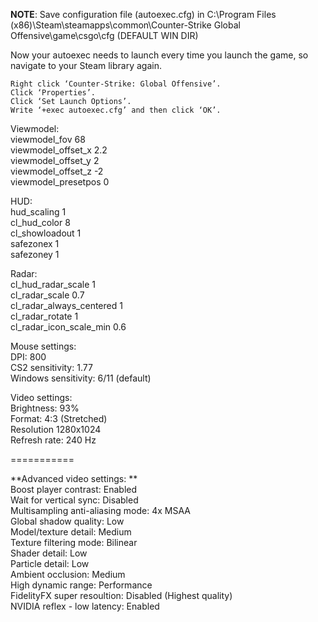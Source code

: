 **NOTE**: Save configuration file (autoexec.cfg) in C:\Program Files (x86)\Steam\steamapps\common\Counter-Strike Global Offensive\game\csgo\cfg (DEFAULT WIN DIR)    

Now your autoexec needs to launch every time you launch the game, so navigate to your Steam library again.

    Right click ‘Counter-Strike: Global Offensive’.
    Click ‘Properties’.
    Click ‘Set Launch Options’.
    Write ‘+exec autoexec.cfg’ and then click ‘OK’.

Viewmodel:     
viewmodel_fov 68     
viewmodel_offset_x 2.2    
viewmodel_offset_y 2    
viewmodel_offset_z -2    
viewmodel_presetpos 0    

HUD:    
hud_scaling 1    
cl_hud_color 8    
cl_showloadout 1    
safezonex 1    
safezoney 1    

Radar:    
cl_hud_radar_scale 1    
cl_radar_scale 0.7    
cl_radar_always_centered 1    
cl_radar_rotate 1    
cl_radar_icon_scale_min 0.6    

Mouse settings:    
DPI: 800    
CS2 sensitivity: 1.77    
Windows sensitivity: 6/11 (default)    

Video settings:    
Brightness: 93%    
Format: 4:3 (Stretched)    
Resolution 1280x1024    
Refresh rate: 240 Hz    

===========

**Advanced video settings: **   
Boost player contrast: Enabled    
Wait for vertical sync: Disabled    
Multisampling anti-aliasing mode: 4x MSAA    
Global shadow quality: Low    
Model/texture detail: Medium    
Texture filtering mode: Bilinear    
Shader detail: Low    
Particle detail: Low    
Ambient occlusion: Medium    
High dynamic range: Performance    
FidelityFX super resoultion: Disabled (Highest quality)    
NVIDIA reflex - low latency: Enabled    
